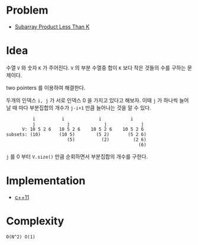 # Problem

* [Subarray Product Less Than K](https://leetcode.com/problems/subarray-product-less-than-k/)

# Idea

수열 `V` 와 숫자 `K` 가 주어진다. `V` 의 부분 수열중 합이 
`K` 보다 작은 것들의 수를 구하는 문제이다.

two pointers 를 이용하여 해결한다.

두개의 인덱스 `i, j` 가 서로 인덱스 0 을 가지고 있다고 해보자.
이때 `j` 가 하나씩 늘어날 때 마다 부분집합의 개수가 `j-i+1` 만큼 늘어나는
것을 알 수 있다.

```      
          i          i             i           i  
          j            j             j             j
      V: 10 5 2 6   10 5 2 6    10 5 2 6    10 5 2 6
subsets: (10)       (10 5)        (5 2)       (5 2 6)
                       (5)          (2)         (2 6)
                                                  (6)
```

`j` 를 0 부터 `V.size()` 만큼 순회하면서 부분집합의 개수를 구한다. 

# Implementation

* [c++11](a.cpp)

# Complexity

```
O(N^2) O(1)
```
